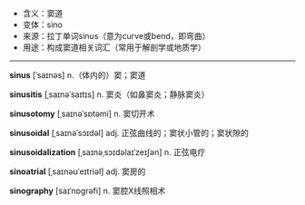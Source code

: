 - <span class="definition">含义：窦道</span>
- <span class="definition">变体：sino</span>
- <span class="definition">来源：拉丁单词sinus（意为curve或bend，即弯曲）</span>
- <span class="definition">用途：构成窦道相关词汇（常用于解剖学或地质学）</span>

---

<span class="vocabulary">**sinus**</span> [ˈsaɪnəs] n.（体内的）窦；窦道

<span class="vocabulary">**sinusitis**</span> [ˌsaɪnəˈsaɪtɪs] n. 窦炎（如鼻窦炎；静脉窦炎）

<span class="vocabulary">**sinusotomy**</span> [ˌsaɪnəˈsɒtəmi] n. 窦切开术

<span class="vocabulary">**sinusoidal**</span> [ˌsaɪnəˈsɔɪdəl] adj. 正弦曲线的；窦状小管的；窦状隙的

<span class="vocabulary">**sinusoidalization**</span> [ˌsaɪnəˌsɔɪdəlaɪˈzeɪʃən] n. 正弦电疗

<span class="vocabulary">**sinoatrial**</span> [ˌsaɪnəʊˈeɪtriəl] adj. 窦房的

<span class="vocabulary">**sinography**</span> [saɪˈnɒgrəfi] n. 窦腔X线照相术

